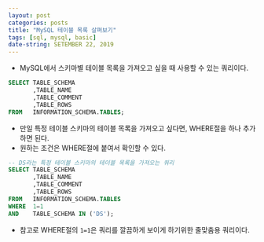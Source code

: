 ```yaml
---
layout: post
categories: posts
title: "MySQL 테이블 목록 살펴보기"
tags: [sql, mysql, basic]
date-string: SETEMBER 22, 2019
---
```


 - MySQL에서 스키마별 테이블 목록을 가져오고 싶을 때 사용할 수 있는 쿼리이다.

```sql
SELECT TABLE_SCHEMA
       ,TABLE_NAME
       ,TABLE_COMMENT
       ,TABLE_ROWS
FROM   INFORMATION_SCHEMA.TABLES;
```

 - 만일 특정 테이블 스키마의 테이블 목록을 가져오고 싶다면, WHERE절을 하나 추가하면 된다.
 - 원하는 조건은 WHERE절에 붙여서 확인할 수 있다.
 
```sql
-- DS라는 특정 테이블 스키마의 테이블 목록을 가져오는 쿼리
SELECT TABLE_SCHEMA
       ,TABLE_NAME
       ,TABLE_COMMENT
       ,TABLE_ROWS
FROM   INFORMATION_SCHEMA.TABLES
WHERE  1=1
AND    TABLE_SCHEMA IN ('DS');
```

 - 참고로 WHERE절의 `1=1`은 쿼리를 깔끔하게 보이게 하기위한 줄맞춤용 쿼리이다.
 
